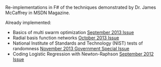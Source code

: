 Re-implementations in F# of the techniques demonstrated by Dr. James McCaffrey in MSDN Magazine.

Already implemented:
- Basics of multi swarm optimization [September 2013 Issue](http://msdn.microsoft.com/en-us/magazine/dn451445.aspx)
- Radial basis function networks [October 2013 Issue](http://msdn.microsoft.com/en-us/magazine/dn385711.aspx)
- National Institute of Standards and Technology (NIST) tests of randomness [November 2013 Government Special Issue](http://msdn.microsoft.com/en-us/magazine/dn520240.aspx)
- Coding Logistic Regression with Newton-Raphson [September 2012 Issue](http://msdn.microsoft.com/en-us/magazine/jj618304.aspx)